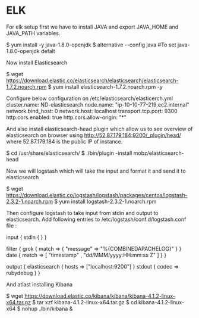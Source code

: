 # ELK


For elk setup first we have to install JAVA and export JAVA_HOME and JAVA_PATH variables.

  $ yum install -y java-1.8.0-openjdk
  $ alternative --config java   #To set java-1.8.0-openjdk defalt 

Now install Elasticsearch 

  $ wget https://download.elastic.co/elasticsearch/elasticsearch/elasticsearch-1.7.2.noarch.rpm
  $ yum install elasticsearch-1.7.2.noarch.rpm -y

Configure below configuration on /etc/elasticsearch/elasticerch.yml
  cluster.name: ND-elasticsearch
  node.name: "ip-10-10-77-219.ec2.internal"
  network.bind_host: 0
  network.host: localhost
  transport.tcp.port: 9300
  http.cors.enabled: true
  http.cors.allow-origin: "*"
  
And also install elasticsearch-head plugin which allow us to see overview of elasticsearch on browser using http://52.87.179.184:9200/_plugin/head/ where 52.87.179.184 is the public IP of instance.

  $ cd /usr/share/elasticsearch/
  $ ./bin/plugin -install mobz/elasticsearch-head

Now we will logstash which will take the input and format it and send it to elasticsearch

  $ wget https://download.elastic.co/logstash/logstash/packages/centos/logstash-2.3.2-1.noarch.rpm
  $ yum install logstash-2.3.2-1.noarch.rpm

Then configure logstash to take input from stdin and output to elasticsearch. 
Add following entries to /etc/logstash/conf.d/logstash.conf file :

  input { stdin { } }

  filter {
    grok {
     match => { "message" => "%{COMBINEDAPACHELOG}" }
    }
    date {
      match => [ "timestamp" , "dd/MMM/yyyy:HH:mm:ss Z" ]
   }
  }

  output {
   elasticsearch { hosts => ["localhost:9200"] }
   stdout { codec => rubydebug }
  }

And atlast installing Kibana

  $ wget https://download.elastic.co/kibana/kibana/kibana-4.1.2-linux-x64.tar.gz
  $ tar xzf kibana-4.1.2-linux-x64.tar.gz
  $ cd kibana-4.1.2-linux-x64
  $ nohup ./bin/kibana &
  


  

